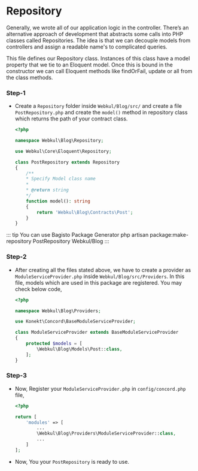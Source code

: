 # Repository

Generally, we wrote all of our application logic in the controller. There’s an alternative approach of development that abstracts some calls into PHP classes called Repositories. The idea is that we can decouple models from controllers and assign a readable name's to complicated queries.

This file defines our Repository class. Instances of this class have a model property that we tie to an Eloquent model. Once this is bound in the constructor we can call Eloquent methods like findOrFail, update or all from the class methods.

### Step-1

- Create a `Repository` folder inside `Webkul/Blog/src/` and create a file `PostRepository.php` and create the `model()` method in repository class which returns the path of your contract class.

  ~~~php
  <?php

  namespace Webkul\Blog\Repository;

  use Webkul\Core\Eloquent\Repository;

  class PostRepository extends Repository
  {
      /**
      * Specify Model class name
      *
      * @return string
      */
      function model(): string
      {
          return 'Webkul\Blog\Contracts\Post';
      }
  }
  ~~~

::: tip You can use Bagisto Package Generator
php artisan package:make-repository PostRepository Webkul/Blog
:::

### Step-2

- After creating all the files stated above, we have to create a provider as  `ModuleServiceProvider.php` inside `Webkul/Blog/src/Providers`. In this file, models which are used in this package are registered. You may check below code,

  ~~~php
  <?php

  namespace Webkul\Blog\Providers;

  use Konekt\Concord\BaseModuleServiceProvider;

  class ModuleServiceProvider extends BaseModuleServiceProvider
  {
      protected $models = [
          \Webkul\Blog\Models\Post::class,
      ];
  }
  ~~~

### Step-3

- Now, Register your `ModuleServiceProvider.php` in `config/concord.php` file,

    ~~~php
    <?php

    return [
        'modules' => [
            ...
            \Webkul\Blog\Providers\ModuleServiceProvider::class,
            ...
        ]
    ];
    ~~~

- Now, You your `PostRepository` is ready to use.